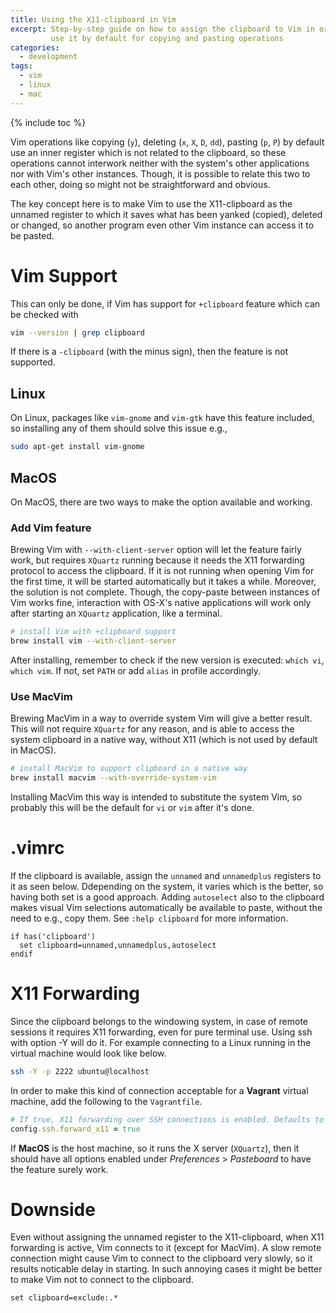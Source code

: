 ```yaml
---
title: Using the X11-clipboard in Vim
excerpt: Step-by-step guide on how to assign the clipboard to Vim in order to
         use it by default for copying and pasting operations
categories:
  - development
tags:
  - vim
  - linux
  - mac
---
```


{% include toc %}

Vim operations like copying (`y`), deleting (`x`, `X`, `D`, `dd`), pasting
(`p`, `P`) by default use an inner register which is not related to the
clipboard, so these operations cannot interwork neither with the system's other
applications nor with Vim's other instances. Though, it is possible to relate
this two to each other, doing so might not be straightforward and obvious.

The key concept here is to make Vim to use the X11-clipboard as the unnamed
register to which it saves what has been yanked (copied), deleted or changed, so
another program even other Vim instance can access it to be pasted.

# Vim Support

This can only be done, if Vim has support for `+clipboard` feature which can be
checked with

```bash
vim --version | grep clipboard
```
If there is a `-clipboard` (with the minus sign), then the feature is not supported.

## Linux

On Linux, packages like `vim-gnome` and `vim-gtk` have this feature
included, so installing any of them should solve this issue e.g.,

```bash
sudo apt-get install vim-gnome
```

## MacOS

On MacOS, there are two ways to make the option available and working.

### Add Vim feature

Brewing Vim with `--with-client-server` option will let the feature fairly work, but
requires `XQuartz` running because it needs the X11 forwarding protocol to access the
clipboard. If it is not running when opening Vim for the first time, it will be
started automatically but it takes a while. Moreover, the solution is not complete.
Though, the copy-paste between instances of Vim works fine, interaction with OS-X's
native applications will work only after starting an `XQuartz` application, like a
terminal.

```bash
# install Vim with +clipboard support
brew install vim --with-client-server
```
After installing, remember to check if the new version is executed:
`which vi`, `which vim`. If not, set `PATH` or add `alias` in profile accordingly.

### Use MacVim

Brewing MacVim in a way to override system Vim will give a better result. This
will not require `XQuartz` for any reason, and is able to access the system
clipboard in a native way, without X11 (which is not used by default in MacOS).
  
```bash
# install MacVim to support clipboard in a native way
brew install macvim --with-override-system-vim
```

Installing MacVim this way is intended to substitute the system Vim, so probably
this will be the default for `vi` or `vim` after it's done.

# .vimrc

If the clipboard is available, assign the `unnamed` and `unnamedplus` registers
to it as seen below. Ddepending on the system, it varies which is the better,
so having both set is a good approach. Adding `autoselect` also to the
clipboard makes visual Vim selections automatically be available to paste,
without the need to e.g., copy them. See `:help clipboard` for more
information.

```vimscript
if has('clipboard')
  set clipboard=unnamed,unnamedplus,autoselect
endif
```

# X11 Forwarding

Since the clipboard belongs to the windowing system, in case of remote
sessions it requires X11 forwarding, even for pure terminal use. Using ssh
with option -Y will do it. For example connecting to a Linux running in the
virtual machine would look like below.

```bash
ssh -Y -p 2222 ubuntu@localhost
```

In order to make this kind of connection acceptable for a **Vagrant** virtual
machine, add the following to the `Vagrantfile`.

```ruby
# If true, X11 forwarding over SSH connections is enabled. Defaults to false.
config.ssh.forward_x11 = true
```

If **MacOS** is the host machine, so it runs the X server (`XQuartz`), then it
should have all options enabled under _Preferences_ > _Pasteboard_  to have the
feature surely work.

# Downside

Even without assigning the unnamed register to the X11-clipboard, when X11 forwarding
is active, Vim connects to it (except for MacVim). A slow remote connection might cause
Vim to connect to the clipboard very slowly, so it results noticable delay in starting.
In such annoying cases it might be better to make Vim not to connect to the clipboard.

```vimscript
set clipboard=exclude:.*
```

